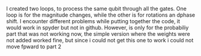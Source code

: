I created two loops, to process the same qubit through all the gates.
One loop is for the magnitude changes, while the other is for rotations an dphase shift.
I encounter different problems while putting together the code, it would work in spyder but not in github. 
However, is only for the probabiliy part that was not working now, the simple version where the weights
were not added worked fine, but since i could not get this one to work i could not move fpward to part 2
